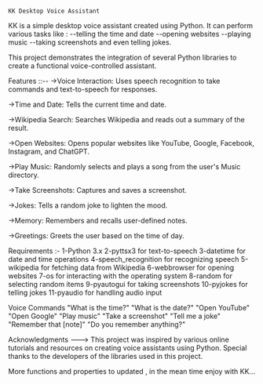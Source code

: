                                                                                     KK Desktop Voice Assistant

KK is a simple desktop voice assistant created using Python. It can perform various tasks like :
--telling the time and date
--opening websites
--playing music
--taking screenshots
and even telling jokes. 

This project demonstrates the integration of several Python libraries to create a functional voice-controlled assistant.

Features ::--
->Voice Interaction: Uses speech recognition to take commands and text-to-speech for responses.

->Time and Date: Tells the current time and date.

->Wikipedia Search: Searches Wikipedia and reads out a summary of the result.

->Open Websites: Opens popular websites like YouTube, Google, Facebook, Instagram, and ChatGPT.

->Play Music: Randomly selects and plays a song from the user's Music directory.

->Take Screenshots: Captures and saves a screenshot.

->Jokes: Tells a random joke to lighten the mood.

->Memory: Remembers and recalls user-defined notes.

->Greetings: Greets the user based on the time of day.

Requirements :-
1-Python 3.x
2-pyttsx3 for text-to-speech
3-datetime for date and time operations
4-speech_recognition for recognizing speech
5-wikipedia for fetching data from Wikipedia
6-webbrowser for opening websites
7-os for interacting with the operating system
8-random for selecting random items
9-pyautogui for taking screenshots
10-pyjokes for telling jokes
11-pyaudio for handling audio input

Voice Commands
"What is the time?"
"What is the date?"
"Open YouTube"
"Open Google"
"Play music"
"Take a screenshot"
"Tell me a joke"
"Remember that [note]"
"Do you remember anything?"

Acknowledgments --->
This project was inspired by various online tutorials and resources on creating voice assistants using Python. Special thanks to the developers of the libraries used in this project.

More functions and properties to updated , in the mean time enjoy with KK...
